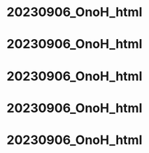 # 20230906_OnoH_html
# 20230906_OnoH_html
# 20230906_OnoH_html
# 20230906_OnoH_html
# 20230906_OnoH_html
